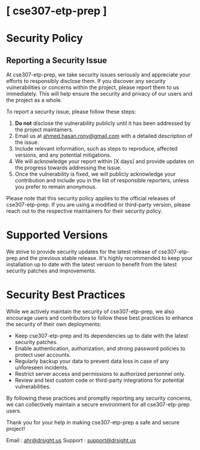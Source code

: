 # [ cse307-etp-prep ]

# Security Policy

## Reporting a Security Issue

At cse307-etp-prep, we take security issues seriously and appreciate your efforts to responsibly disclose them. If you discover any security vulnerabilities or concerns within the project, please report them to us immediately. This will help ensure the security and privacy of our users and the project as a whole.

To report a security issue, please follow these steps:

1. **Do not** disclose the vulnerability publicly until it has been addressed by the project maintainers.
2. Email us at [ahmed.hasan.rony@gmail.com](mailto:ahmed.hasan.rony@gmail.com) with a detailed description of the issue.
3. Include relevant information, such as steps to reproduce, affected versions, and any potential mitigations.
4. We will acknowledge your report within [X days] and provide updates on the progress towards addressing the issue.
5. Once the vulnerability is fixed, we will publicly acknowledge your contribution and include you in the list of responsible reporters, unless you prefer to remain anonymous.

Please note that this security policy applies to the official releases of cse307-etp-prep. If you are using a modified or third-party version, please reach out to the respective maintainers for their security policy.

# Supported Versions

We strive to provide security updates for the latest release of cse307-etp-prep and the previous stable release. It's highly recommended to keep your installation up to date with the latest version to benefit from the latest security patches and improvements.

# Security Best Practices

While we actively maintain the security of cse307-etp-prep, we also encourage users and contributors to follow these best practices to enhance the security of their own deployments:

- Keep cse307-etp-prep and its dependencies up to date with the latest security patches.
- Enable authentication, authorization, and strong password policies to protect user accounts.
- Regularly backup your data to prevent data loss in case of any unforeseen incidents.
- Restrict server access and permissions to authorized personnel only.
- Review and test custom code or third-party integrations for potential vulnerabilities.

By following these practices and promptly reporting any security concerns, we can collectively maintain a secure environment for all cse307-etp-prep users.

Thank you for your help in making cse307-etp-prep a safe and secure project!

Email : [ahr@drsight.us](mailto:ahr@drsight.us)
Support : [support@drsight.us](mailto:support@drsight.us)


